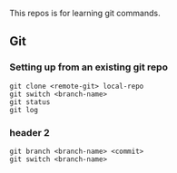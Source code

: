 This repos is for learning git commands.

## Git

### Setting up from an existing git repo

```
git clone <remote-git> local-repo
git switch <branch-name>
git status
git log
```

### header 2
```
git branch <branch-name> <commit>
git switch <branch-name>
```


